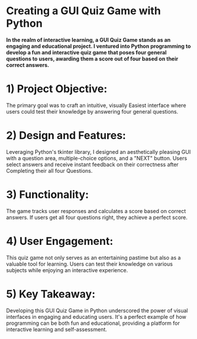 # Creating a GUI Quiz Game with Python
**In the realm of interactive learning, a GUI Quiz Game stands as an engaging and educational project. I ventured into Python programming to develop a fun and interactive quiz game that poses four general questions to users, awarding them a score out of four based on their correct answers.**
# **1) Project Objective:**
The primary goal was to craft an intuitive, visually Easiest interface where users could test their knowledge by answering four general questions.

# **2) Design and Features:**
Leveraging Python's tkinter library, I designed an aesthetically pleasing GUI with a question area, multiple-choice options, and a "NEXT" button. Users select answers and receive instant feedback on their correctness after Completing their all four Questions.

# **3) Functionality:**
The game tracks user responses and calculates a score based on correct answers. If users get all four questions right, they achieve a perfect score.

# **4) User Engagement:**
This quiz game not only serves as an entertaining pastime but also as a valuable tool for learning. Users can test their knowledge on various subjects while enjoying an interactive experience.

# **5) Key Takeaway:**
Developing this GUI Quiz Game in Python underscored the power of visual interfaces in engaging and educating users. It's a perfect example of how programming can be both fun and educational, providing a platform for interactive learning and self-assessment.
